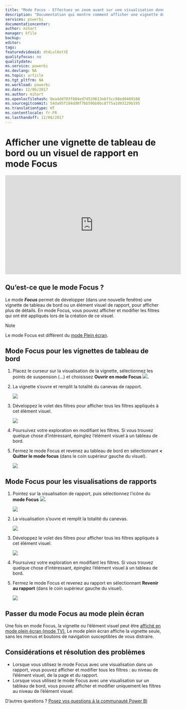 ```yaml
---
title: "Mode Focus - Effectuez un zoom avant sur une visualisation donnée pour obtenir plus de détails."
description: "Documentation qui montre comment afficher une vignette de tableau de bord ou des visualisations de rapport Power BI en mode Focus, c’est-à-dire dans une nouvelle fenêtre."
services: powerbi
documentationcenter: 
author: mihart
manager: kfile
backup: 
editor: 
tags: 
featuredvideoid: dtdLul6otYE
qualityfocus: no
qualitydate: 
ms.service: powerbi
ms.devlang: NA
ms.topic: article
ms.tgt_pltfrm: NA
ms.workload: powerbi
ms.date: 12/06/2017
ms.author: mihart
ms.openlocfilehash: 0ea4dd703f804ed7d519613e6f3cc98ed0409188
ms.sourcegitcommit: 54da95f184dd0f7bb59bb0bc8775a1d93129b195
ms.translationtype: HT
ms.contentlocale: fr-FR
ms.lasthandoff: 12/08/2017
---
```

# <a name="display-a-dashboard-tile-or-report-visual-in-focus-mode"></a>Afficher une vignette de tableau de bord ou un visuel de rapport en mode Focus
<iframe width="560" height="315" src="https://www.youtube.com/embed/dtdLul6otYE" frameborder="0" allowfullscreen></iframe>


## <a name="what-is-focus-mode"></a>Qu’est-ce que le mode Focus ?
Le mode ***Focus*** permet de développer (dans une nouvelle fenêtre) une vignette de tableau de bord ou un élément visuel de rapport, pour afficher plus de détails.  En mode Focus, vous pouvez afficher et modifier les filtres qui ont été appliqués lors de la création de ce visuel.  

> [!NOTE]
> Le mode Focus est différent du [mode Plein écran](service-fullscreen-mode.md).
> 
## <a name="focus-mode-for-dashboard-tiles"></a>Mode Focus pour les vignettes de tableau de bord
1. Placez le curseur sur la visualisation de la vignette, sélectionnez les points de suspension (...) et choisissez **Ouvrir en mode Focus** ![](media/service-focus-mode/power-bi-dashboard-focus-mode.png).  
   
2. La vignette s’ouvre et remplit la totalité du canevas de rapport. 

   ![](media/service-focus-mode/power-bi-tile-focus.png)

3. Développez le volet des filtres pour afficher tous les filtres appliqués à cet élément visuel.
   
   ![](media/service-focus-mode/power-bi-focus-filters.png)

4. Poursuivez votre exploration en modifiant les filtres. Si vous trouvez quelque chose d’intéressant, épinglez l’élément visuel à un tableau de bord.

5. Fermez le mode Focus et revenez au tableau de bord en sélectionnant **< Quitter le mode focus** (dans le coin supérieur gauche du visuel).
   
    ![](media/service-focus-mode/power-bi-tile-exit-focus.png)    


## <a name="focus-mode-for-report-visualizations"></a>Mode Focus pour les visualisations de rapports

1. Pointez sur la visualisation de rapport, puis sélectionnez l’icône du **mode Focus** ![](media/service-focus-mode/pbi_popout.jpg).  
   
   ![](media/service-focus-mode/power-bi-hover-focus.png)
2. La visualisation s’ouvre et remplit la totalité du canevas. 

   
   ![](media/service-focus-mode/power-bi-display-focus-newer2.png)
3. Développez le volet des filtres pour afficher tous les filtres appliqués à cet élément visuel.
   
   ![](media/service-focus-mode/power-bi-display-focus-filters.png)
4. Poursuivez votre exploration en modifiant les filtres. Si vous trouvez quelque chose d’intéressant, épinglez l’élément visuel à un tableau de bord.   
5. Fermez le mode Focus et revenez au rapport en sélectionnant **Revenir au rapport** (dans le coin supérieur gauche du visuel). 
   
    ![](media/service-focus-mode/power-bi-exit-focus-report.png)  

## <a name="go-from-focus-mode-to-full-screen-mode"></a>Passer du mode Focus au mode plein écran
Une fois en mode Focus, la vignette ou l’élément visuel peut être [affiché en mode plein écran (mode TV).](service-fullscreen-mode.md) Le mode plein écran affiche la vignette seule, sans les menus et boutons de navigation susceptibles de vous distraire.

## <a name="considerations-and-troubleshooting"></a>Considérations et résolution des problèmes
* Lorsque vous utilisez le mode Focus avec une visualisation dans un rapport, vous pouvez afficher et modifier tous les filtres : au niveau de l’élément visuel, de la page et du rapport.    
* Lorsque vous utilisez le mode Focus avec une visualisation sur un tableau de bord, vous pouvez afficher et modifier uniquement les filtres au niveau de l’élément visuel.

D’autres questions ? [Posez vos questions à la communauté Power BI](http://community.powerbi.com/)


